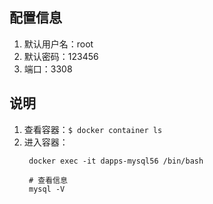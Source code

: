 ## 配置信息

1. 默认用户名：root
2. 默认密码：123456
3. 端口：3308

## 说明
1. 查看容器：```$ docker container ls```
2. 进入容器：
   ```
    docker exec -it dapps-mysql56 /bin/bash

    # 查看信息
    mysql -V
   ```


